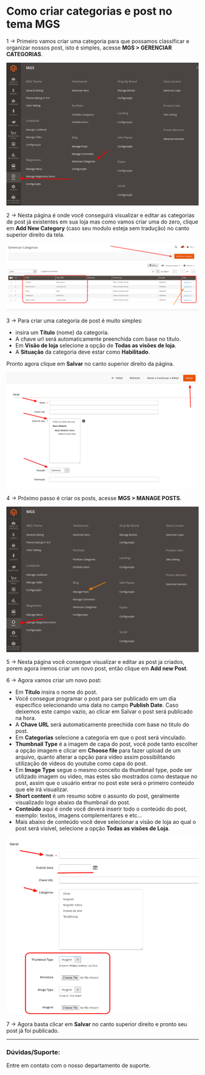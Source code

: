 # Como criar categorias e post no tema MGS

1 -> Primeiro vamos criar uma categoria para que possamos classificar e organizar nossos post, isto é simples, acesse **MGS > GERENCIAR CATEGORIAS**.

![cadastro de categoria dos post](https://github.com/Oficina-do-Dev/Tutoriais/blob/main/Magento_2/055%20-%20Criação%20de%20categorias%20e%20Post%20tema%20MGS/images/image1.png)

2 -> Nesta página é onde você conseguirá visualizar e editar as categorias de post já existentes em sua loja mas como vamos criar uma do zero, clique em **Add New Category** (caso seu modulo esteja sem tradução) no canto superior direito da tela.

![cadastro de categoria dos post](https://github.com/Oficina-do-Dev/Tutoriais/blob/main/Magento_2/055%20-%20Criação%20de%20categorias%20e%20Post%20tema%20MGS/images/image2.png)

3 -> Para criar uma categoria de post é muito simples: 
- insira um **Título** (nome) da categoria.
- A chave url será automaticamente preenchida com base no título. 
- Em **Visão de loja** selecione a opção de **Todas as visões de loja**.
- A **Situação** da categoria deve estar como **Habilitado**.

Pronto agora clique em **Salvar** no canto superior direito da página.

![cadastro de categoria dos post](https://github.com/Oficina-do-Dev/Tutoriais/blob/main/Magento_2/055%20-%20Criação%20de%20categorias%20e%20Post%20tema%20MGS/images/image3.png)

4 -> Próximo passo é criar os posts, acesse **MGS > MANAGE POSTS**.

![cadastro de categoria dos post](https://github.com/Oficina-do-Dev/Tutoriais/blob/main/Magento_2/055%20-%20Criação%20de%20categorias%20e%20Post%20tema%20MGS/images/image4.png)

5 -> Nesta página você consegue visualizar e editar as post ja criados, porem agora iremos criar um novo post, então clique em **Add new Post**.

6 -> Agora vamos criar um novo post:

- Em **Título** insira o nome do post.
- Você consegue programar o post para ser publicado em um dia especifico selecionando uma data no campo **Publish Date**. Caso deixemos este campo vazio, ao clicar em Salvar o post será publicado na hora. 
- A **Chave URL** será automaticamente preechida com base no titulo do post.
- Em **Categorias** selecione a categoria em que o post será vinculado.
- **Thumbnail Type** é a imagem de capa do post, você pode tanto escolher a opção imagem e clicar em **Choose file** para fazer upload de um arquivo, quanto alterar a opção para video assim possibilitando utilização de vídeos do youtube como capa do post.
- Em **Image Type** segue o mesmo conceito da thumbnail type, pode ser utilizado imagem ou video, mas estes são mostrados como destaque no post, assim que o usuário entrar no post este será o primeiro conteúdo que ele irá visualizar.
- **Short content** é um resumo sobre o assunto do post, geralmente visualizado logo abaixo da thumbnail do post.
- **Conteúdo** aqui é onde você deverá inserir todo o conteúdo do post, exemplo: textos, imagens complementares e etc...
- Mais abaixo de conteúdo você deve selecionar a visão de loja ao qual o post será visível, selecione a opção **Todas as visões de Loja**.

![cadastro de categoria dos post](https://github.com/Oficina-do-Dev/Tutoriais/blob/main/Magento_2/055%20-%20Criação%20de%20categorias%20e%20Post%20tema%20MGS/images/image5.png)

7 -> Agora basta clicar em **Salvar** no canto superior direito e pronto seu post já foi publicado.

<hr>

### Dúvidas/Suporte:
Entre em contato com o nosso departamento de suporte.
